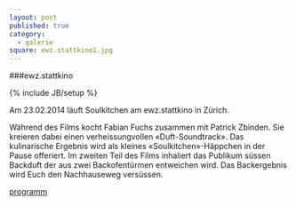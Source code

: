```yaml
---
layout: post
published: true
category: 
  - galerie
square: ewz.stattkino1.jpg
---
```


###ewz.stattkino

{% include JB/setup %}

Am 23.02.2014 läuft Soulkitchen am ewz.stattkino in Zürich.



Während des Films kocht Fabian Fuchs zusammen mit Patrick Zbinden. Sie kreieren dabei einen verheissungvollen «Duft-Soundtrack». Das kulinarische Ergebnis wird als kleines «Soulkitchen»-Häppchen in der Pause offeriert. Im zweiten Teil des Films inhaliert das Publikum süssen Backduft der aus zwei Backofentürmen entweichen wird. Das Backergebnis wird Euch den Nachhauseweg versüssen.

[programm](http://ewz.stattkino.com/2014/de/programm.html#lentr20)